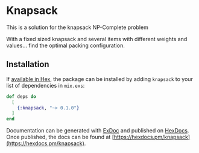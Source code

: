 # Knapsack

This is a solution for the knapsack NP-Complete problem

With a fixed sized knapsack and several items with different weights and values...
find the optimal packing configuration.

## Installation

If [available in Hex](https://hex.pm/docs/publish), the package can be installed
by adding `knapsack` to your list of dependencies in `mix.exs`:

```elixir
def deps do
  [
    {:knapsack, "~> 0.1.0"}
  ]
end
```

Documentation can be generated with [ExDoc](https://github.com/elixir-lang/ex_doc)
and published on [HexDocs](https://hexdocs.pm). Once published, the docs can
be found at [https://hexdocs.pm/knapsack](https://hexdocs.pm/knapsack).

